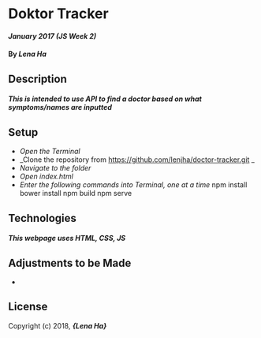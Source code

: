 # Doktor Tracker

#### _January 2017 (JS Week 2)_
#### By _**Lena Ha**_

## Description
#### _This is intended to use API to find a doctor based on what symptoms/names are inputted_


## Setup
* _Open the Terminal_
* _Clone the repository from https://github.com/lenjha/doctor-tracker.git _
* _Navigate to the folder_
* _Open index.html_
* _Enter the following commands into Terminal, one at a time_
  npm install
  bower install
  npm build
  npm serve

## Technologies
#### _This webpage uses HTML, CSS, JS_

## Adjustments to be Made
*

## License
Copyright (c) 2018, **_{Lena Ha}_**
